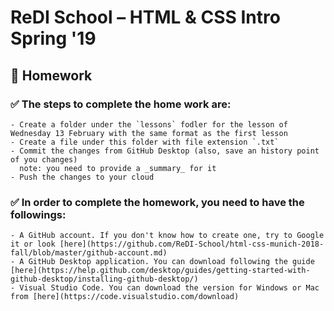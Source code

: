 # ReDI School – HTML & CSS Intro Spring '19

## 📝 Homework

### ✅ The steps to complete the home work are:

    - Create a folder under the `lessons` fodler for the lesson of Wednesday 13 February with the same format as the first lesson
    - Create a file under this folder with file extension `.txt`
    - Commit the changes from GitHub Desktop (also, save an history point of you changes)
      note: you need to provide a _summary_ for it
    - Push the changes to your cloud


### ✅ In order to complete the homework, you need to have the followings:

    - A GitHub account. If you don't know how to create one, try to Google it or look [here](https://github.com/ReDI-School/html-css-munich-2018-fall/blob/master/github-account.md)
    - A GitHub Desktop application. You can download following the guide [here](https://help.github.com/desktop/guides/getting-started-with-github-desktop/installing-github-desktop/)
    - Visual Studio Code. You can download the version for Windows or Mac from [here](https://code.visualstudio.com/download)
